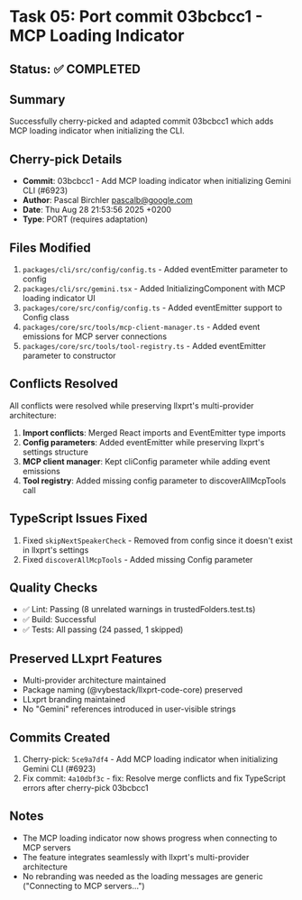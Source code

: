 # Task 05: Port commit 03bcbcc1 - MCP Loading Indicator

## Status: ✅ COMPLETED

## Summary
Successfully cherry-picked and adapted commit 03bcbcc1 which adds MCP loading indicator when initializing the CLI.

## Cherry-pick Details
- **Commit**: 03bcbcc1 - Add MCP loading indicator when initializing Gemini CLI (#6923)
- **Author**: Pascal Birchler <pascalb@google.com>
- **Date**: Thu Aug 28 21:53:56 2025 +0200
- **Type**: PORT (requires adaptation)

## Files Modified
1. `packages/cli/src/config/config.ts` - Added eventEmitter parameter to config
2. `packages/cli/src/gemini.tsx` - Added InitializingComponent with MCP loading indicator UI
3. `packages/core/src/config/config.ts` - Added eventEmitter support to Config class
4. `packages/core/src/tools/mcp-client-manager.ts` - Added event emissions for MCP server connections
5. `packages/core/src/tools/tool-registry.ts` - Added eventEmitter parameter to constructor

## Conflicts Resolved
All conflicts were resolved while preserving llxprt's multi-provider architecture:

1. **Import conflicts**: Merged React imports and EventEmitter type imports
2. **Config parameters**: Added eventEmitter while preserving llxprt's settings structure
3. **MCP client manager**: Kept cliConfig parameter while adding event emissions
4. **Tool registry**: Added missing config parameter to discoverAllMcpTools call

## TypeScript Issues Fixed
1. Fixed `skipNextSpeakerCheck` - Removed from config since it doesn't exist in llxprt's settings
2. Fixed `discoverAllMcpTools` - Added missing Config parameter

## Quality Checks
- ✅ Lint: Passing (8 unrelated warnings in trustedFolders.test.ts)
- ✅ Build: Successful
- ✅ Tests: All passing (24 passed, 1 skipped)

## Preserved LLxprt Features
- Multi-provider architecture maintained
- Package naming (@vybestack/llxprt-code-core) preserved
- LLxprt branding maintained
- No "Gemini" references introduced in user-visible strings

## Commits Created
1. Cherry-pick: `5ce9a7df4` - Add MCP loading indicator when initializing Gemini CLI (#6923)
2. Fix commit: `4a10dbf3c` - fix: Resolve merge conflicts and fix TypeScript errors after cherry-pick 03bcbcc1

## Notes
- The MCP loading indicator now shows progress when connecting to MCP servers
- The feature integrates seamlessly with llxprt's multi-provider architecture
- No rebranding was needed as the loading messages are generic ("Connecting to MCP servers...")